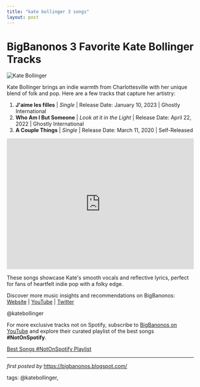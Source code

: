```yaml
---
title: "kate bollinger 3 songs"
layout: post
---
```

<h1>BigBanonos 3 Favorite Kate Bollinger Tracks</h1>
<img src="https://lazywomen.com/wp-content/uploads/2023/03/Kate-Bollinger-Jaime-les-filles-Press-Photo-Giraffe-Studios-Imagination-Emporium-@Giraffestudios-scaled.jpeg" alt="Kate Bollinger"> <p>Kate Bollinger brings an indie warmth from Charlottesville with her unique blend of folk and pop. Here are a few tracks that capture her artistry:</p> <ol> <li><strong>J'aime les filles</strong> | <em>Single</em> | Release Date: January 10, 2023 | Ghostly International</li> <li><strong>Who Am I But Someone</strong> | <em>Look at it in the Light</em> | Release Date: April 22, 2022 | Ghostly International</li> <li><strong>A Couple Things</strong> | <em>Single</em> | Release Date: March 11, 2020 | Self-Released</li>
</ol> <div> <iframe src="https://open.spotify.com/embed/playlist/5HWGOXsPtIGusp8Vnu5zYc?utm_source=generator" width="100%" height="352" frameBorder="0" allowfullscreen="" allow="autoplay; clipboard-write; encrypted-media; fullscreen; picture-in-picture" loading="lazy"></iframe>
</div> <p>These songs showcase Kate's smooth vocals and reflective lyrics, perfect for fans of heartfelt indie pop with a folky edge.</p> <div> <p>Discover more music insights and recommendations on BigBanonos: <a href="https://bigbanonos.blogspot.com/">Website</a> | <a href="https://www.youtube.com/@BigBanonos">YouTube</a> | <a href="https://x.com/bigbanonos">Twitter</a></p>
</div> <!-- Tags -->
<p>@katebollinger</p>


<!--Subscribe and Playlist Links-->
<div>
    <p>For more exclusive tracks not on Spotify, subscribe to <a href="https://www.youtube.com/@BigBanonos" target="_blank">BigBanonos on YouTube</a> and explore their curated playlist of the best songs <strong>#NotOnSpotify</strong>.</p>
    <p><a href="https://www.youtube.com/playlist?list=PLtuNtuTatqI0kFahUCbtbfenC_ET5O_tr" target="_blank">Best Songs #NotOnSpotify Playlist<br /></a></p></div>

<hr />

<p><em>first posted by</em> <a href="https://bigbanonos.blogspot.com/" rel="noopener" target="_new">https://bigbanonos.blogspot.com/</a></p>

<p>tags: @katebollinger,</p>
